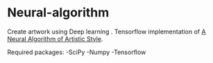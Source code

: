 # Neural-algorithm
Create artwork using Deep learning .
Tensorflow implementation of [A Neural Algorithm of Artistic Style](https://arxiv.org/pdf/1508.06576v2.pdf).

Required packages:
   -SciPy
   -Numpy
   -Tensorflow
   
		
